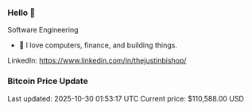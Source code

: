 ### Hello 🤙  

Software Engineering

- 🔭 I love computers, finance, and building things.
  
LinkedIn: https://www.linkedin.com/in/thejustinbishop/  




























































































































































































































































































































































































































































































































































































































































































































































































































































































































































































































































































































































































































































































### Bitcoin Price Update
Last updated: 2025-10-30 01:53:17 UTC
Current price: $110,588.00 USD
